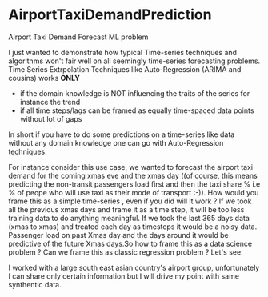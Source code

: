 # AirportTaxiDemandPrediction

Airport Taxi Demand Forecast ML problem 

I just wanted to demonstrate how typical Time-series techniques and algorithms won't fair well on all seemingly time-series forecasting problems. Time Series Extrpolation Techniques like Auto-Regression (ARIMA and cousins) works <b> ONLY </b>

<ul>
<li> if the domain knowledge is NOT influencing the traits of the series for instance the trend </li>
<li> if all time steps/lags can be framed as equally time-spaced data points without lot of gaps </li>
</ul>

In short if you have to do some predictions on a time-series like data without any domain knowledge one can go with Auto-Regression techniques.
  
For instance consider this use case, we wanted to forecast the airport taxi demand for the coming xmas eve and the xmas day ((of course, this means predicting the non-transit passengers load first and then the taxi share % i.e % of peope who will use taxi as their mode of transport :-)). How would you frame this as a simple time-series , even if you did will it work ? If we took all the previous xmas days and frame it as a time step, it will be too less training data to do anything meaningful. If we took the last 365 days data (xmas to xmas) and treated each day as timesteps it would be a noisy data. Passenger load on past Xmas day and the days around it would be predictive of the future Xmas days.So how to frame this as a data science problem ? Can we frame this as classic regression problem ? Let's see.

I worked with a large south east asian country's airport group, unfortunately I can share only certain information but I will drive my point with same synthentic data.
